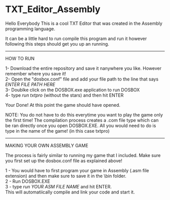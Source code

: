 # TXT_Editor_Assembly

Hello Everybody This is a cool TXT Editor that was created in the Assembly programming language. 

It can be a little hard to run compile this program and run it however following this steps should get you up an running. 

------------------------------------------------------------------------------------------------------------------------------------
HOW TO RUN

1- Download the entire repository and save it nanywhere you like. However remember where you save it!  
2- Open the "dosbox.conf" file and add your file path to the line that says *ENTER FILE PATH HERE*  
3- Doublke click on the DOSBOX.exe application to run DOSBOX  
4- type *run txtpro* (without the stars) and then hit ENTER

Your Done! At this point the game should have opened. 

NOTE: You do not have to do this everytime you want to play the game only the first time! The compilation process creates a .com file type which can be ran directly once you open DOSBOX.EXE. All you would need to do is type in the name of the game! (in this case txtpro)


-------------------------------------------------------------------------------------------------------------------------------------
MAKING YOUR OWN ASSEMBLY GAME

The process is fairly similar to running my game that I included. Make sure you first set up the dosbox.conf file as explained above!

1 - You would have to first program your game in Assembly (.asm file extension) and then make sure to save it in the \bin folder.  
2 - Run DOSBOX.EXE  
3 - type *run *YOUR ASM FILE NAME** and hit ENTER.  
This will automatiically compile and link your code and start it.   
